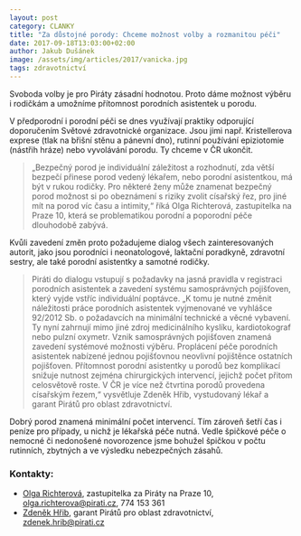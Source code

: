 ```yaml
---
layout: post
category: CLANKY
title: "Za důstojné porody: Chceme možnost volby a rozmanitou péči"
date: 2017-09-18T13:03:00+02:00
author: Jakub Dušánek
image: /assets/img/articles/2017/vanicka.jpg
tags: zdravotnictví
---
```

 
Svoboda volby je pro Piráty zásadní hodnotou. Proto dáme možnost výběru i rodičkám a umožníme přítomnost porodních asistentek u porodu.

V předporodní i porodní péči se dnes využívají praktiky odporující doporučením Světové zdravotnické organizace. Jsou jimi např. Kristellerova exprese (tlak na břišní stěnu a pánevní dno), rutinní používání epiziotomie (nástřih hráze) nebo vyvolávání porodu. Ty chceme v ČR ukončit.

> „Bezpečný porod je individuální záležitost a rozhodnutí, zda větší bezpečí přinese porod vedený lékařem, nebo porodní asistentkou, má být v rukou rodičky. Pro některé ženy může znamenat bezpečný porod možnost si po obeznámení s riziky zvolit císařský řez, pro jiné mít na porod víc času a intimity,“ říká Olga Richterová, zastupitelka na Praze 10, která se problematikou porodní a poporodní péče dlouhodobě zabývá. 

Kvůli zavedení změn proto požadujeme dialog všech zainteresovaných autorit, jako jsou porodníci i neonatologové, laktační poradkyně, zdravotní sestry, ale také porodní asistentky a samotné rodičky. 

> Piráti do dialogu vstupují s požadavky na jasná pravidla v registraci porodních asistentek a zavedení systému samosprávných pojišťoven, který vyjde vstříc individuální poptávce. „K tomu je nutné změnit náležitosti práce porodních asistentek vyjmenované ve vyhlášce 92/2012 Sb. o požadavcích na minimální technické a věcné vybavení. Ty nyní zahrnují mimo jiné zdroj medicinálního kyslíku, kardiotokograf nebo pulzní oxymetr. Vznik samosprávných pojišťoven znamená zavedení systémové možnosti výběru. Proplácení péče porodních asistentek nabízené jednou pojišťovnou neovlivní pojištěnce ostatních pojišťoven. Přítomnost porodní asistentky u porodů bez komplikací snižuje nutnost zejména chirurgických intervencí, jejichž počet přitom celosvětově roste. V ČR je více než čtvrtina porodů provedena císařským řezem,“ vysvětluje Zdeněk Hřib, vystudovaný lékař a garant Pirátů pro oblast zdravotnictví.

Dobrý porod znamená minimální počet intervencí. Tím zároveň šetří čas i peníze pro případy, u nichž je lékařská péče nutná. Vedle špičkové péče o nemocné či nedonošené novorozence jsme bohužel špičkou v počtu rutinních, zbytných a ve výsledku nebezpečných zásahů.

### Kontakty:

* [Olga Richterová](https://wiki.pirati.cz/lide/olga_richterova), zastupitelka za Piráty na Praze 10, olga.richterova@pirati.cz, 774 153 361
* [Zdeněk Hřib](https://www.pirati.cz/lide/zdenek-hrib/), garant Pirátů pro oblast zdravotnictví, zdenek.hrib@pirati.cz
